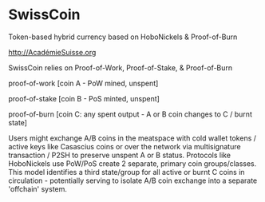 SwissCoin
=========

Token-based hybrid currency based on HoboNickels & Proof-of-Burn

http://AcadémieSuisse.org

SwissCoin relies on Proof-of-Work, Proof-of-Stake, & Proof-of-Burn 

proof-of-work [coin A - PoW mined, unspent]

proof-of-stake [coin B - PoS minted, unspent]

proof-of-burn [coin C: any spent output - A or B coin changes to C / burnt state]

Users might exchange A/B coins in the meatspace with cold wallet tokens / active keys like Casascius coins or over the network via multisignature transaction / P2SH to preserve unspent A or B status. Protocols like HoboNickels use PoW/PoS create 2 separate, primary coin groups/classes. This model identifies a third state/group for all active or burnt C coins in circulation - potentially serving to isolate A/B coin exchange into a separate 'offchain' system.

